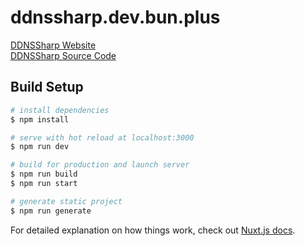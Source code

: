 # ddnssharp.dev.bun.plus

[DDNSSharp Website](https://ddnssharp.dev.bun.plus)  
[DDNSSharp Source Code](https://github.com/huhubun/DDNSSharp)

## Build Setup

```bash
# install dependencies
$ npm install

# serve with hot reload at localhost:3000
$ npm run dev

# build for production and launch server
$ npm run build
$ npm run start

# generate static project
$ npm run generate
```

For detailed explanation on how things work, check out [Nuxt.js docs](https://nuxtjs.org).

